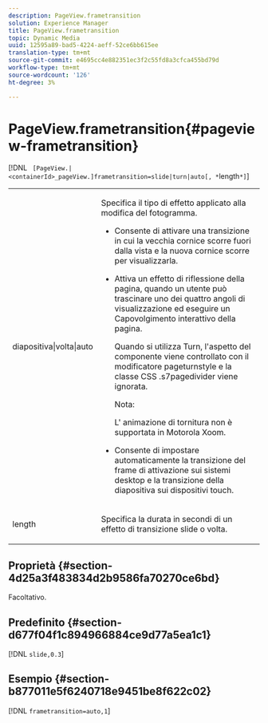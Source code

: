 ```yaml
---
description: PageView.frametransition
solution: Experience Manager
title: PageView.frametransition
topic: Dynamic Media
uuid: 12595a89-bad5-4224-aeff-52ce6bb615ee
translation-type: tm+mt
source-git-commit: e4695cc4e882351ec3f2c55fd8a3cfca455bd79d
workflow-type: tm+mt
source-wordcount: '126'
ht-degree: 3%

---
```



# PageView.frametransition{#pageview-frametransition}

[!DNL ` [PageView.|<containerId>_pageView.]frametransition=slide|turn|auto[, *`length`*]`]

<table id="table_625D0EEDA21B46FEA3F5CF7DDF769B50"> 
 <tbody> 
  <tr> 
   <td colname="col1"> <p> <span class="codeph"> diapositiva|volta|auto</span> </p> </td> 
   <td colname="col2"> <p> Specifica il tipo di effetto applicato alla modifica del fotogramma. </p> <p> 
     <ul id="ul_4224B7C2722A4185A8BD48703D019AA1"> 
      <li id="li_8482037F8E1C4F11A84DF51790A073FE"> <p><span class="codeph"> Consente di </span> attivare una transizione in cui la vecchia cornice scorre fuori dalla vista e la nuova cornice scorre per visualizzarla. </p> </li> 
      <li id="li_CE9A99564DF348D0A76AB2A5945155A5"> <p><span class="codeph"> Attiva </span> un effetto di riflessione della pagina, quando un utente può trascinare uno dei quattro angoli di visualizzazione ed eseguire un Capovolgimento interattivo della pagina. </p> <p>Quando si utilizza <span class="codeph"> Turn</span>, l'aspetto del componente viene controllato con il modificatore <span class="codeph"> pageturnstyle</span> e la classe CSS <span class="codeph"> .s7pagedivider</span> viene ignorata. </p> <p>Nota:  <p><span class="codeph"> L'</span> animazione di tornitura non è supportata in Motorola Xoom. </p> </p> </li> 
      <li id="li_79F85B0429CD4B389399FB3823FE767F"> <p> <span class="codeph"> Consente di </span> impostare automaticamente la transizione del frame di attivazione sui sistemi desktop e la transizione della diapositiva sui dispositivi touch. </p> </li> 
     </ul> </p> </td> 
  </tr> 
  <tr> 
   <td colname="col1"> <p><span class="codeph"><span class="varname"> length</span></span> </p> </td> 
   <td colname="col2"> <p>Specifica la durata in secondi di un effetto di transizione <span class="codeph"> slide</span> o <span class="codeph"> volta</span>. </p> </td> 
  </tr> 
 </tbody> 
</table>

## Proprietà {#section-4d25a3f483834d2b9586fa70270ce6bd}

Facoltativo.

## Predefinito {#section-d677f04f1c894966884ce9d77a5ea1c1}

[!DNL `slide,0.3`]

## Esempio {#section-b877011e5f6240718e9451be8f622c02}

[!DNL `frametransition=auto,1`]
